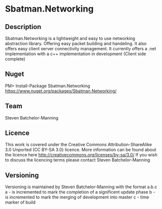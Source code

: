 Sbatman.Networking
=======

Description
--------
Sbatman.Networking is a lightweight and easy to use networking abstraction library. Offering easy packet building and handeling.
It also offers easy client server connectivity management. It currently offers a .net implementation with a c++ implementation
in development (Client side complete)

Nuget
--------
PM> Install-Package Sbatman.Networking
https://www.nuget.org/packages/Sbatman.Networking/

Team
--------
Steven Batchelor-Manning 

Licence
--------
This work is covered under the Creative Commons Attribution-ShareAlike 3.0 Unported (CC BY-SA 3.0) licence.
More information can be found about the licence here http://creativecommons.org/licenses/by-sa/3.0/
If you wish to discuss the licencing terms please contact Steven Batchelor-Manning

Versioning
--------
Versioning is maintained by Steven Batchelor-Manning with the format a.b.c
a - is incremented to mark the completion of a significent update phase
b - is incremented to mark the merging of development into master
c - time marker of build